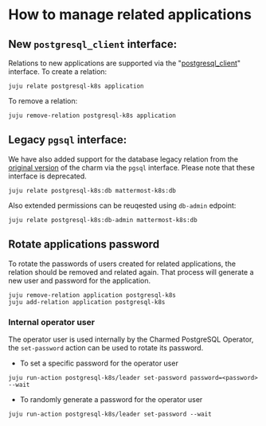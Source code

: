 # How to manage related applications

## New `postgresql_client` interface:

Relations to new applications are supported via the "[postgresql_client](https://github.com/canonical/charm-relation-interfaces/blob/main/interfaces/postgresql_client/v0/README.md)" interface. To create a relation: 

```shell
juju relate postgresql-k8s application
```

To remove a relation:

```shell
juju remove-relation postgresql-k8s application
```

## Legacy `pgsql` interface:

We have also added support for the database legacy relation from the [original version](https://launchpad.net/postgresql-charm) of the charm via the `pgsql` interface. Please note that these interface is deprecated.

 ```shell
juju relate postgresql-k8s:db mattermost-k8s:db
```

Also extended permissions can be reuqested using `db-admin` edpoint:
```shell
juju relate postgresql-k8s:db-admin mattermost-k8s:db
```


## Rotate applications password

To rotate the passwords of users created for related applications, the relation should be removed and related again. That process will generate a new user and password for the application.

```shell
juju remove-relation application postgresql-k8s
juju add-relation application postgresql-k8s
```

### Internal operator user

The operator user is used internally by the Charmed PostgreSQL Operator, the `set-password` action can be used to rotate its password.

* To set a specific password for the operator user

```shell
juju run-action postgresql-k8s/leader set-password password=<password> --wait
```

* To randomly generate a password for the operator user

```shell
juju run-action postgresql-k8s/leader set-password --wait
```